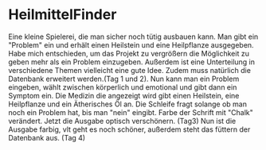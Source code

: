 # HeilmittelFinder

Eine kleine Spielerei, die man sicher noch tütig ausbauen kann. Man gibt ein "Problem" ein und erhält einen Heilstein und eine Heilpflanze ausgegeben.
Habe mich entschieden, um das Projekt zu vergrößern die Möglichkeit zu geben mehr als ein Problem einzugeben. Außerdem ist eine Unterteilung in verschiedene Themen vielleicht eine gute Idee. Zudem muss natürlich die Datenbank erweitert werden.(Tag 1 und 2). Nun kann man ein Problem eingeben, wählt zwischen körperlich und emotional und gibt dann ein Symptom ein. Die Medizin die angezeigt wird gibt einen Heilstein, eine Heilpflanze und ein Ätherisches Öl an. Die Schleife fragt solange ob man noch ein Problem hat, bis man "nein" eingibt. Farbe der Schrift mit "Chalk" verändert. Jetzt die Ausgabe optisch verschönern. (Tag3) Nun ist die Ausgabe farbig, vlt geht es noch schöner, außerdem steht das füttern der Datenbank aus. (Tag 4)
